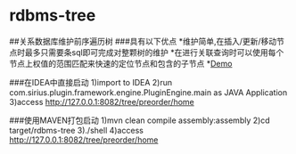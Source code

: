 rdbms-tree
==========

##关系数据库维护前序遍历树
###具有以下优点
    *维护简单,在插入/更新/移动节点时最多只需要条sql即可完成对整颗树的维护
    *在进行关联查询时可以使用每个节点上权值的范围匹配来快速的定位节点和包含的子节点
    *[Demo](http://121.40.90.183:8082/tree/preorder/home)

###在IDEA中直接启动
    1)import to IDEA
    2)run com.sirius.plugin.framework.engine.PluginEngine.main as JAVA Application
    3)access http://127.0.0.1:8082/tree/preorder/home
    
###使用MAVEN打包启动
    1)mvn clean compile assembly:assembly
    2)cd target/rdbms-tree
    3)./shell
    4)access http://127.0.0.1:8082/tree/preorder/home
  